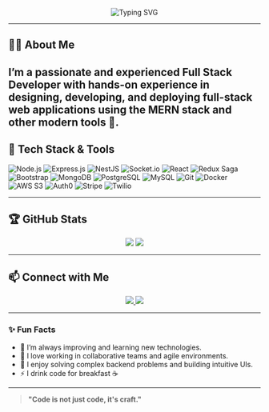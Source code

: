 <!-- Banner -->
<p align="center">
  <img src="https://readme-typing-svg.herokuapp.com?font=Fira+Code&size=24&duration=4000&pause=1000&center=true&vCenter=true&multiline=true&width=700&height=100&lines=Hey+there!+I'm+Jithin+%F0%9F%91%8B;Let's+build+something+awesome+%F0%9F%9A%80" alt="Typing SVG" />
</p>

---

## 🙋‍♂️ About Me

I’m a passionate and experienced **Full Stack Developer** with hands-on experience in designing, developing, and deploying full-stack web applications using the **MERN stack** and other modern tools 🚀.
---

## 🔧 Tech Stack & Tools
![Node.js](https://img.shields.io/badge/Node.js-339933?style=flat-square&logo=nodedotjs&logoColor=white)
![Express.js](https://img.shields.io/badge/Express.js-000000?style=flat-square&logo=express&logoColor=white)
![NestJS](https://img.shields.io/badge/NestJS-E0234E?style=flat-square&logo=nestjs&logoColor=white)
![Socket.io](https://img.shields.io/badge/Socket.io-010101?style=flat-square&logo=socket.io&logoColor=white)
![React](https://img.shields.io/badge/React-61DAFB?style=flat-square&logo=react&logoColor=black)
![Redux Saga](https://img.shields.io/badge/Redux_Saga-999999?style=flat-square&logo=redux-saga&logoColor=white)
![Bootstrap](https://img.shields.io/badge/Bootstrap-563D7C?style=flat-square&logo=bootstrap&logoColor=white)
![MongoDB](https://img.shields.io/badge/MongoDB-47A248?style=flat-square&logo=mongodb&logoColor=white)
![PostgreSQL](https://img.shields.io/badge/PostgreSQL-4169E1?style=flat-square&logo=postgresql&logoColor=white)
![MySQL](https://img.shields.io/badge/MySQL-4479A1?style=flat-square&logo=mysql&logoColor=white)
![Git](https://img.shields.io/badge/Git-F05032?style=flat-square&logo=git&logoColor=white)
![Docker](https://img.shields.io/badge/Docker-2496ED?style=flat-square&logo=docker&logoColor=white)
![AWS S3](https://img.shields.io/badge/AWS_S3-569A31?style=flat-square&logo=amazon-aws&logoColor=white)
![Auth0](https://img.shields.io/badge/Auth0-EB5424?style=flat-square&logo=auth0&logoColor=white)
![Stripe](https://img.shields.io/badge/Stripe-008CDD?style=flat-square&logo=stripe&logoColor=white)
![Twilio](https://img.shields.io/badge/Twilio-F22F46?style=flat-square&logo=twilio&logoColor=white)

---

## 🏆 GitHub Stats

<p align="center">
  <img src="https://github-readme-stats.vercel.app/api?username=jithinem&show_icons=true&theme=tokyonight&count_private=true&hide_border=true" />
  <img src="https://github-readme-streak-stats.herokuapp.com/?user=jithin-profile&theme=tokyonight&hide_border=true" />
</p>

---

## 📫 Connect with Me

<p align="center">
  <a href="mailto:jithinem2122@gmail.com">
    <img src="https://img.shields.io/badge/Email-D14836?style=for-the-badge&logo=gmail&logoColor=white" />
  </a>
  <a href="https://www.linkedin.com/in/jithin-e-m-905574247/ " target="_blank">
    <img src="https://img.shields.io/badge/LinkedIn-0077B5?style=for-the-badge&logo=linkedin&logoColor=white" />
  </a>
</p>

---

### ✨ Fun Facts

- 🌱 I’m always improving and learning new technologies.
- 🤝 I love working in collaborative teams and agile environments.
- 🧠 I enjoy solving complex backend problems and building intuitive UIs.
- ⚡ I drink code for breakfast ☕

---

> **"Code is not just code, it's craft."**
